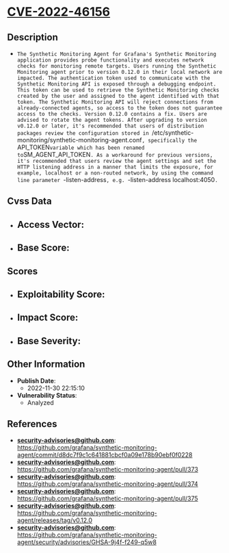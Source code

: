 
# [CVE-2022-46156](https://cve.mitre.org/cgi-bin/cvename.cgi?name=CVE-2022-46156)

## Description

- `The Synthetic Monitoring Agent for Grafana's Synthetic Monitoring application provides probe functionality and executes network checks for monitoring remote targets. Users running the Synthetic Monitoring agent prior to version 0.12.0 in their local network are impacted. The authentication token used to communicate with the Synthetic Monitoring API is exposed through a debugging endpoint. This token can be used to retrieve the Synthetic Monitoring checks created by the user and assigned to the agent identified with that token. The Synthetic Monitoring API will reject connections from already-connected agents, so access to the token does not guarantee access to the checks. Version 0.12.0 contains a fix. Users are advised to rotate the agent tokens. After upgrading to version v0.12.0 or later, it's recommended that users of distribution packages review the configuration stored in `/etc/synthetic-monitoring/synthetic-monitoring-agent.conf`, specifically the `API_TOKEN` variable which has been renamed to `SM_AGENT_API_TOKEN`. As a workaround for previous versions, it's recommended that users review the agent settings and set the HTTP listening address in a manner that limits the exposure, for example, localhost or a non-routed network, by using the command line parameter `-listen-address`, e.g. `-listen-address localhost:4050`.`

## Cvss Data

- **Access Vector**:
  - 
- **Base Score**:
  - 

## Scores

- **Exploitability Score**:
  - 
- **Impact Score**:
  - 
- **Base Severity**:
  - 

## Other Information

- **Publish Date**:
  - 2022-11-30 22:15:10
- **Vulnerability Status**:
  - Analyzed

## References

- **security-advisories@github.com**: https://github.com/grafana/synthetic-monitoring-agent/commit/d8dc7f9c1c641881cbcf0a09e178b90ebf0f0228
- **security-advisories@github.com**: https://github.com/grafana/synthetic-monitoring-agent/pull/373
- **security-advisories@github.com**: https://github.com/grafana/synthetic-monitoring-agent/pull/374
- **security-advisories@github.com**: https://github.com/grafana/synthetic-monitoring-agent/pull/375
- **security-advisories@github.com**: https://github.com/grafana/synthetic-monitoring-agent/releases/tag/v0.12.0
- **security-advisories@github.com**: https://github.com/grafana/synthetic-monitoring-agent/security/advisories/GHSA-9j4f-f249-q5w8
